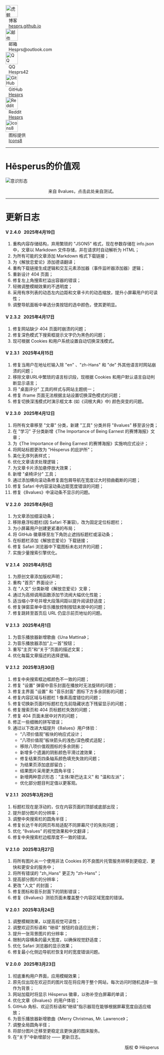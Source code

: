 <div class="directory">
    <div class="demobox shadow">
        <img class="icon" src="https://img.icons8.com/fluency/100/orca.png" alt="虎鲸" style="width: 40px; height: 40px; margin: auto 0px auto auto;" />
        <div class="center_text color" style="margin-left: 10px;">博客<br /><a href="https://hesprs.github.io">hesprs.github.io</a></div>
    </div>
    <div class="demobox shadow">
        <img class="icon" src="https://img.icons8.com/fluency/100/mail--v1.png" alt="邮件" style="width: 40px; height: 40px; margin: auto 0px auto auto;" />
        <div class="center_text color" style="margin-left: 10px;">邮箱<br />Hesprs@outlook.com</div>
    </div>
    <div class="demobox shadow">
        <img class="icon" src="https://img.icons8.com/external-tal-revivo-color-tal-revivo/100/ external-tencent-qq-an-instant-messaging-software-service-and-web-portal-developed-logo-color-tal-revivo.png" alt="QQ" style="width: 40px; height: 40px; margin: auto 0px auto auto;" />
        <div class="center_text color" style="margin-left: 10px;">QQ<br />Hesprs42</div>
    </div>
    <div class="demobox shadow">
        <img class="icon" src="https://img.icons8.com/fluency/100/github.png" alt="GitHub" style="width: 40px; height: 40px; margin: auto 0px auto auto;" />
        <div class="center_text color" style="margin-left: 10px;">GitHub<br /><a href="https://github.com/Hesprs">Hesprs</a></div>
    </div>
    <div class="demobox shadow">
        <img class="icon" src="https://img.icons8.com/fluency/100/reddit.png" alt="Reddit" style="width: 40px; height: 40px; margin: auto 0px auto auto;" />
        <div class="center_text color" style="margin-left: 10px;">Reddit<br /><a href="https://www.reddit.com/user/Hesprs/">Hesprs</a></div>
    </div>
    <div class="demobox shadow">
        <img class="icon" src="https://img.icons8.com/color/48/icons8-new-logo.png" alt="icons8" style="width: 40px; height: 40px; margin: auto 0px auto auto;" />
        <div class="center_text color" style="margin-left: 10px;">图标提供<br /><a href="https://icons8.com">Icons8</a></div>
    </div>
</div>

---

# Hēsperus的价值观
![意识形态](https://img1.tucang.cc/api/image/show/f5d53bee43913b14f76313138bd85699)
<p style="text-align: center;" id="8values_redirect" class="fake_a">来自 8values，点击此处亲自测试。</p>

---

# 更新日志

#### V 2.4.0   2025年4月19日
1. 重构内容存储结构，弃用繁琐的 "JSON5" 格式，现在参数存储在 info.json 中，文章以 Markdown 文件存储，并在请求时自动解析为 HTML；
2. 为所有可能的文章添加 Markdown 格式下载链接；
3. 为《解放恋爱论》添加德语翻译；
4. 重构下载链接生成逻辑和交互元素添加器（事件监听器添加器）逻辑；
5. 重新设计 404 页面；
6. 修复左上角搜索栏溢出容器的错误；
7. 轻微调整模糊效果的不透明度；
8. 采用有序列表的动态左内边距和文章卡片的动态缩放，提升小屏幕用户的可读性；
9. 调整导航面板中单选分类按钮的选中颜色，使其更明显。

#### V 2.3.2   2025年4月17日
1. 修复网站缺少 404 页面时崩溃的问题；
2. 修复深色模式下搜索框提示文字仍为黑色的问题；
3. 现可根据 Cookies 和用户系统设置自动切换深浅模式。

#### V 2.3.1   2025年4月15日
1. 修复当用户在地址栏输入除 "en" 、"zh-Hans" 和 "de" 外其他语言时网站崩溃的问题；
2. 移除文章URL中繁琐的语言标识段，现根据 Cookies 和用户默认语言自动判断显示语言；
3. 将 "桌面评分" 工具的样式与网站主题统一；
4. 修复 iframe 页面无法根据主站设置切换深色模式的问题；
5. 修复切换深浅模式时演示框文本 (如《词根大典》中) 颜色突变的问题。

#### V 2.3.0   2025年4月12日
1. 将所有文章移至 "文章" 分类，新建 "工具" 分类并将 "8values" 移至该分类；
2. 在 "学习" 子分类新增《The Importance of Being Earnest 的赛博海报》文章；
3. 为《The Importance of Being Earnest 的赛博海报》实施响应式设计；
4. 将网站标题更改为 "Hēsperus 的庇护所"；
5. 美化无序列表样式；
6. 优化文章请求处理逻辑；
7. 为文章卡片添加悬停放大效果；
8. 新增 "桌椅评分" 工具；
9. 通过添加横向滚动条修复面包屑导航在宽度过大时扭曲截断的问题；
10. 修复 Safari 中内容滚动条边距宽度错误的问题；
11. 修复《8values》中滚动条不显示的问题。

#### V 2.2.0   2025年4月6日
1. 为文章添加细滚动条；
2. 移除悬浮标题栏(因 Safari 不兼容)，改为固定定位标题栏；
3. 为小屏幕用户创建更紧凑的布局；
4. 将 GitHub 徽章移至左下角防止遮挡标题栏或滚动条；
5. 在标题栏添加《解放恋爱论》下载链接；
6. 修复 Safari 浏览器中下载图标未右对齐的问题；
7. 实施少量搜索引擎优化。

#### V 2.1.4   2025年4月5日
1. 为原创文章添加版权声明；
2. 重构 "首页" 界面设计；
3. 在 "人文" 分类新增《解放恋爱论》文章；
4. 通过为高频调用函数添加节流阀大幅优化性能；
5. 适当缩小字号并增大段落间距以提升阅读舒适度；
6. 修复弹窗菜单中音乐播放控制按钮未居中的问题；
7. 修复跳转至首页后 URL 仍显示前页地址的问题。

#### V 2.1.3   2025年4月1日
1. 为音乐播放器新增歌曲《Una Mattina》；
2. 为音乐播放器添加“上一首”按钮；
3. 重写“主页”和“关于”页面的描述文案；
4. 优化每篇文章描述的选择逻辑。

#### V 2.1.2   2025年3月30日
1. 修复中央搜索框边框颜色不一致的问题；
2. 修复 "设置" 弹窗中音乐封面在播放时无法旋转的问题；
3. 修复主界面 "设置" 和 "音乐封面" 图标下方多余阴影的问题；
4. 修复内容区域与标题栏 1 像素高度错位的问题；
5. 修复切换新页面时标题栏在先前隐藏状态下残留显示的问题；
6. 修复搜索页和 404 页标题栏失效的问题；
7. 修复 404 页面未居中对齐的问题；
8. 修正一些细微的拼写错误；
9. 通过以下改进大幅提升《8alues》用户体验：
    - “八项价值观”板块的响应式设计；
    - “八项价值观”板块箭头的浅色/深色模式适配；
    - 移除八项价值观图标的多余阴影；
    - 新增多个遗漏的阴影颜色平滑过渡效果；
    - 修复结果页四条轴系颜色填充失效的问题；
    - 为结果页添加底部留白；
    - 结果图片采用更大圆角半径；
    - 新增两种意识形态："主体/斯巴达主义" 和 "温和左派"；
    - 优化部分题目判定值以更客观。

#### V 2.1.1   2025年3月29日
1. 标题栏现在是浮动的，仅在内容页面的顶部或底部出现；
2. 提升部分图片的分辨率；
3. 调整中央搜索栏的圆角半径；
4. 修复长达千年的网页布局适配不同屏幕尺寸的失败问题；
5. 优化 “8values” 的视觉效果和中文翻译；
6. 修复中央搜索栏边框厚度不一致的错误。

#### V 2.1.0   2025年3月27日
1. 将所有图片从一个使用非法 Cookies 的不良图片托管服务转移到更稳定、更快和更安全的服务中；
2. 将所有错误的 "zh_Hans" 更正为 "zh-Hans"；
3. 提高部分图片的分辨率；
4. 更改 "人文" 的封面；
5. 修复图标和音乐封面下的阴影错误；
6. 修复《8values》测验页面未覆盖整个内容区域宽度的错误。

#### V 2.0.1   2025年3月24日
1. 调整模糊效果，以提高视觉可读性；
2. 调整欢迎页标语和 “继续” 按钮的自适应比例；
3. 提升一张背景图片的分辨率；
4. 限制内容横条的最大宽度，以确保视觉舒适度；
5. 优化 Safari 浏览器的显示效果；
6. 修复最小化侧边导航栏恢复时的宽度错误问题。

#### V 2.0.0   2025年3月23日
1. 彻底重构用户界面，应用模糊效果；
2. 原先仅出现在欢迎页的图片现在将应用于整个网站，每次访问时随机选择一张作为背景；
3. 网站加载时将显示 Hēsperus 徽章，以弥补空白屏幕的单调；
4. 优化文章《8values》的用户体验；
5. GitHub 角标、欢迎页标语和“继续”指示器现在能够根据屏幕宽度自适应缩放；
6. 为音乐播放器新增歌曲《Merry Christmas, Mr. Lawrence》；
7. 调整全局圆角半径；
8. 将部分图片迁移至更稳定且更快速的图床服务。
9. 在“关于”中新增部分 —— 更新日志。

<p style="text-align: right;">版权 ©️ Hēsperus</p>